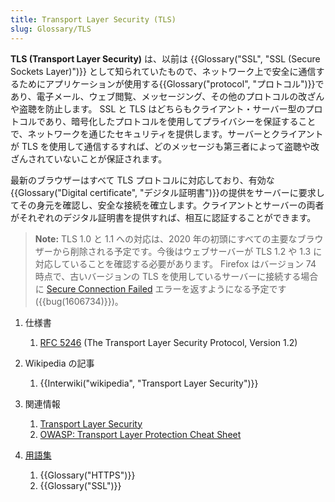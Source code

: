 ```yaml
---
title: Transport Layer Security (TLS)
slug: Glossary/TLS
---
```

**TLS (Transport Layer Security)** は、以前は {{Glossary("SSL", "SSL (Secure Sockets Layer)")}} として知られていたもので、ネットワーク上で安全に通信するためにアプリケーションが使用する{{Glossary("protocol", "プロトコル")}}であり、電子メール、ウェブ閲覧、メッセージング、その他のプロトコルの改ざんや盗聴を防止します。 SSL と TLS はどちらもクライアント・サーバー型のプロトコルであり、暗号化したプロトコルを使用してプライバシーを保証することで、ネットワークを通じたセキュリティを提供します。サーバーとクライアントが TLS を使用して通信するすれば、どのメッセージも第三者によって盗聴や改ざんされていないことが保証されます。

最新のブラウザーはすべて TLS プロトコルに対応しており、有効な{{Glossary("Digital certificate", "デジタル証明書")}}の提供をサーバーに要求してその身元を確認し、安全な接続を確立します。クライアントとサーバーの両者がそれぞれのデジタル証明書を提供すれば、相互に認証することができます。

> **Note:** TLS 1.0 と 1.1 への対応は、2020 年の初頭にすべての主要なブラウザーから削除される予定です。今後はウェブサーバーが TLS 1.2 や 1.3 に対応していることを確認する必要があります。 Firefox はバージョン 74 時点で、古いバージョンの TLS を使用しているサーバーに接続する場合に [Secure Connection Failed](https://support.mozilla.org/en-US/kb/secure-connection-failed-firefox-did-not-connect) エラーを返すようになる予定です ({{bug(1606734)}})。

1.  仕様書

    1.  [RFC 5246](https://tools.ietf.org/html/rfc5246) (The Transport Layer Security Protocol, Version 1.2)

2.  Wikipedia の記事

    1.  {{Interwiki("wikipedia", "Transport Layer Security")}}

3.  関連情報

    1.  [Transport Layer Security](/ja/docs/Web/Security/Transport_Layer_Security)
    2.  [OWASP: Transport Layer Protection Cheat Sheet](https://www.owasp.org/index.php/Transport_Layer_Protection_Cheat_Sheet)

4.  [用語集](/ja/docs/Glossary)

    1.  {{Glossary("HTTPS")}}
    2.  {{Glossary("SSL")}}
